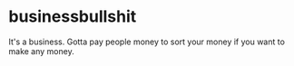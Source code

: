 # businessbullshit
It's a business. Gotta pay people money to sort your money if you want to make any money.
